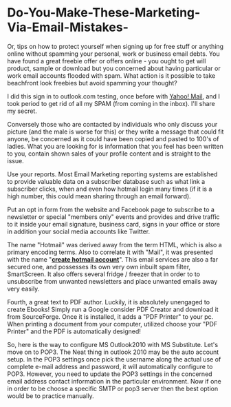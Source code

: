 # Do-You-Make-These-Marketing-Via-Email-Mistakes-
Or, tips on how to protect yourself when signing up for free stuff or anything online without spamming your personal, work or business email debts. You have found a great freebie offer or offers online - you ought to get will product, sample or download but you concerned about having particular or work email accounts flooded with spam. What action is it possible to take beachfront look freebies but avoid spamming your thought?

I did this sign in to outlook.com testing, once before with [Yahoo! Mail](https://yahoo.com), and I took period to get rid of all my SPAM (from coming in the inbox). I'll share my secret.

Conversely those who are contacted by individuals who only discuss your picture (and the male is worse for this) or they write a message that could fit anyone, be concerned as it could have been copied and pasted to 100's of ladies. What you are looking for is information that you feel has been written to you, contain shown sales of your profile content and is straight to the issue.

Use your reports. Most Email Marketing reporting systems are established to provide valuable data on a subscriber database such as what link a subscriber clicks, when and even how hotmail login many times (if it is a high number, this could mean sharing through an email forward).

Put an opt in form from the website and Facebook page to subscribe to a newsletter or special "members only" events and provides and drive traffic to it inside your email signature, business card, signs in your office or store in addition your social media accounts like Twitter.

The name "Hotmail" was derived away from the term HTML, which is also a primary encoding terms. Also to correlate it with "Mail", it was presented with the name "[**create hotmail account**](https://scalar.usc.edu/anvc/hotmail/hotmail-sign-up.html)". This email services are also a far secured one, and possesses its own very own inbuilt spam filter, SmartScreen. It also offers several fridge / freezer that in order to to unsubscribe from unwanted newsletters and place unwanted emails away very easily.

Fourth, a great text to PDF author. Luckily, it is absolutely unengaged to create Ebooks! Simply run a Google consider PDF Creator and download it from SourceForge. Once it is installed, it adds a "PDF Printer" to your pc. When printing a document from your computer, utilized choose your "PDF Printer" and the PDF is automatically designed!

So, here is the way to configure MS Outlook2010 with MS Substitute. Let's move on to POP3. The Neat thing in outlook 2010 may be the auto account setup. In the POP3 settings once pick the username along the actual use of complete e-mail address and password, it will automatically configure to POP3. However, you need to update the POP3 settings in the concerned email address contact information in the particular environment. Now if one in order to be choose a specific SMTP or pop3 server then the best option would be to practice manually.
